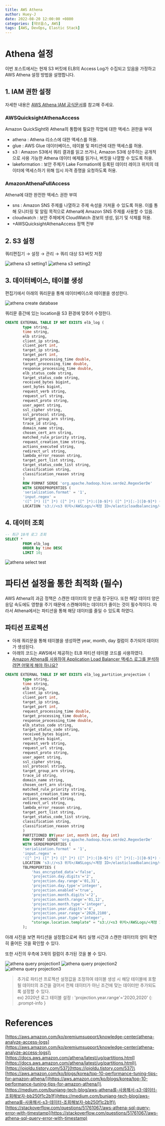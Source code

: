 ```yaml
---
title: AWS Athena
author: Huey-J
date: 2022-08-20 12:00:00 +0800
categories: [데브옵스, AWS]
tags: [AWS, DevOps, Elastic Stack]
---
```



# Athena 설정

이번 포스트에서는 현재 S3 버킷에 ELB의 Access Log가 수집되고 있음을 가정하고 AWS Athena 설정 방법을 설명합니다.


## 1. IAM 권한 설정

자세한 내용은 [AWS Athena IAM 공식문서](https://docs.aws.amazon.com/ko_kr/athena/latest/ug/managed-policies.html)를 참고해 주세요.

### AWSQuicksightAthenaAccess

Amazon QuickSight와 Athena의 통합에 필요한 작업에 대한 액세스 권한을 부여

- athena : Athena 리소스에 대한 액세스를 허용.
- glue : AWS Glue 데이터베이스, 테이블 및 파티션에 대한 액세스를 허용.
- s3 : Amazon S3에서 쿼리 결과를 읽고 쓰거나, Amazon S3에 상주하는 공개적으로 사용 가능한 Athena 데이터 예제를 읽거나, 버킷을 나열할 수 있도록 허용.
- lakeformation : 보안 주체가 Lake Formation에 등록된 데이터 레이크 위치의 데이터에 액세스하기 위해 임시 자격 증명을 요청하도록 허용.

### AmazonAthenaFullAccess

Athena에 대한 완전한 액세스 권한 부여

- sns : Amazon SNS 주제를 나열하고 주제 속성을 가져올 수 있도록 허용. 이를 통해 모니터링 및 알림 목적으로 Athena에 Amazon SNS 주제를 사용할 수 있음.
- cloudwatch : 보안 주체에게 CloudWatch 경보의 생성, 읽기 및 삭제를 허용.
- +AWSQuicksightAthenaAccess 정책 전부


## 2. S3 설정

쿼리편집기 → 설정 → 관리 → 쿼리 대상 S3 버킷 저장

![athena s3 setting1](/assets/img/aws_athena_s3_setting1.png)
![athena s3 setting2](/assets/img/aws_athena_s3_setting2.png)

## 3. 데이터베이스, 테이블 생성

편집기에서 아래의 쿼리문을 통해 데이터베이스와 테이블을 생성한다.

![athena create database](/assets/img/aws_athena_createdatabase.png)

쿼리문 중간에 있는 location을 S3 환경에 맞추어 수정한다.

``` sql
CREATE EXTERNAL TABLE IF NOT EXISTS elb_log (
        type string,
        time string,
        elb string,
        client_ip string,
        client_port int,
        target_ip string,
        target_port int,
        request_processing_time double,
        target_processing_time double,
        response_processing_time double,
        elb_status_code string,
        target_status_code string,
        received_bytes bigint,
        sent_bytes bigint,
        request_verb string,
        request_url string,
        request_proto string,
        user_agent string,
        ssl_cipher string,
        ssl_protocol string,
        target_group_arn string,
        trace_id string,
        domain_name string,
        chosen_cert_arn string,
        matched_rule_priority string,
        request_creation_time string,
        actions_executed string,
        redirect_url string,
        lambda_error_reason string,
        target_port_list string,
        target_status_code_list string,
        classification string,
        classification_reason string
        )
        ROW FORMAT SERDE 'org.apache.hadoop.hive.serde2.RegexSerDe'
        WITH SERDEPROPERTIES (
        'serialization.format' = '1',
        'input.regex' = 
        '([^ ]*) ([^ ]*) ([^ ]*) ([^ ]*):([0-9]*) ([^ ]*)[:-]([0-9]*) ([-.0-9]*) ([-.0-9]*) ([-.0-9]*) (|[-0-9]*) (-|[-0-9]*) ([-0-9]*) ([-0-9]*) \"([^ ]*) ([^ ]*) (- |[^ ]*)\" \"([^\"]*)\" ([A-Z0-9-]+) ([A-Za-z0-9.-]*) ([^ ]*) \"([^\"]*)\" \"([^\"]*)\" \"([^\"]*)\" ([-.0-9]*) ([^ ]*) \"([^\"]*)\" \"([^\"]*)\" \"([^ ]*)\" \"([^\s]+?)\" \"([^\s]+)\" \"([^ ]*)\" \"([^ ]*)\"')
        LOCATION 's3://<s3 위치>/AWSLogs/<계정 ID>/elasticloadbalancing/<region 위치>/';  -- 설정 필요
```

## 4. 데이터 조회

```sql
-- 최근 10개 로그 조회
SELECT *
        FROM elb_log
        ORDER by time DESC
        LIMIT 10;
```

![athena select test](/assets/img/aws_athena_selecttest.png)


# 파티션 설정을 통한 최적화 (필수)

AWS Athena의 과금 정책은 스캔한 데이터의 양 만큼 청구된다. 또한 해당 데이터 양은 응답 속도에도 영향을 주기 때문에 스캔해야하는 데이터가 줄이는 것이 필수적이다. 따라서 Athena에서는 파티션을 통해 해당 데이터를 줄일 수 있도록 하였다.

## 파티션 프로젝션

- 아래 쿼리문을 통해 테이블을 생성하면 year, month, day 컬럼이 추가되어 데이터가 생성된다.
- 아래의 코드는 AWS에서 제공하는 ELB 파티션 테이블 코드를 사용하였다. [Amazon Athena를 사용하여 Application Load Balancer 액세스 로그를 분석하려면 어떻게 해야 하나요?](https://aws.amazon.com/ko/premiumsupport/knowledge-center/athena-analyze-access-logs)


```sql
CREATE EXTERNAL TABLE IF NOT EXISTS elb_log_partition_projection (
        type string,
        time string,
        elb string,
        client_ip string,
        client_port int,
        target_ip string,
        target_port int,
        request_processing_time double,
        target_processing_time double,
        response_processing_time double,
        elb_status_code string,
        target_status_code string,
        received_bytes bigint,
        sent_bytes bigint,
        request_verb string,
        request_url string,
        request_proto string,
        user_agent string,
        ssl_cipher string,
        ssl_protocol string,
        target_group_arn string,
        trace_id string,
        domain_name string,
        chosen_cert_arn string,
        matched_rule_priority string,
        request_creation_time string,
        actions_executed string,
        redirect_url string,
        lambda_error_reason string,
        target_port_list string,
        target_status_code_list string,
        classification string,
        classification_reason string
        )
        PARTITIONED BY(year int, month int, day int)
        ROW FORMAT SERDE 'org.apache.hadoop.hive.serde2.RegexSerDe'
        WITH SERDEPROPERTIES (
        'serialization.format' = '1',
        'input.regex' = 
        '([^ ]*) ([^ ]*) ([^ ]*) ([^ ]*):([0-9]*) ([^ ]*)[:-]([0-9]*) ([-.0-9]*) ([-.0-9]*) ([-.0-9]*) (|[-0-9]*) (-|[-0-9]*) ([-0-9]*) ([-0-9]*) \"([^ ]*) ([^ ]*) (- |[^ ]*)\" \"([^\"]*)\" ([A-Z0-9-]+) ([A-Za-z0-9.-]*) ([^ ]*) \"([^\"]*)\" \"([^\"]*)\" \"([^\"]*)\" ([-.0-9]*) ([^ ]*) \"([^\"]*)\" \"([^\"]*)\" \"([^ ]*)\" \"([^\s]+?)\" \"([^\s]+)\" \"([^ ]*)\" \"([^ ]*)\"')
        LOCATION 's3://<s3 위치>/AWSLogs/<계정 ID>/elasticloadbalancing/<region 위치>/';
        TBLPROPERTIES (
            'has_encrypted_data'='false',
            'projection.day.digits'='2',
            'projection.day.range'='01,31',
            'projection.day.type'='integer',
            'projection.enabled'='true',
            'projection.month.digits'='2',
            'projection.month.range'='01,12',
            'projection.month.type'='integer',
            'projection.year.digits'='4',
            'projection.year.range'='2020,2100',
            'projection.year.type'='integer',
            "storage.location.template" = "s3://<s3 위치>/AWSLogs/<계정 ID>/elasticloadbalancing/<region 위치>/${year}/${month}/${day}"
        );
```

아래 사진을 보면 파티션을 설정함으로써 쿼리 실행 시간과 스캔한 데이터의 양이 확연히 줄어든 것을 확인할 수 있다.

또한 사진의 우측에 3개의 컬럼이 추가된 것을 볼 수 있다.

![athena query projection1](/assets/img/aws_athena_queryprojection1.png)
![athena query projection2](/assets/img/aws_athena_queryprojection2.png)
![athena query projection3](/assets/img/aws_athena_queryprojection3.png)

> 추가로 파티션 프로젝션 설정값을 조정하여 테이블 생성 시 해당 테이블에 포함될 데이터의 조건을 걸어서 전체 데이터가 아닌 조건에 맞는 데이터만 추가되도록 설정할 수 있다.\
> ex) 2020년 로그 테이블 설정 : 'projection.year.range'='2020,2020'
{: .prompt-info }


# References

[https://aws.amazon.com/ko/premiumsupport/knowledge-center/athena-analyze-access-logs](https://aws.amazon.com/ko/premiumsupport/knowledge-center/athena-analyze-access-logs)\
[https://docs.aws.amazon.com/athena/latest/ug/partitions.html](https://docs.aws.amazon.com/athena/latest/ug/partitions.html)\
[https://jojoldu.tistory.com/537](https://jojoldu.tistory.com/537)\
[https://aws.amazon.com/ko/blogs/korea/top-10-performance-tuning-tips-for-amazon-athena/](https://aws.amazon.com/ko/blogs/korea/top-10-performance-tuning-tips-for-amazon-athena/)\
[https://medium.com/bunjang-tech-blog/aws-athena를-사용해서-s3-데이터-조회해보자-bb250f1c2b1f](https://medium.com/bunjang-tech-blog/aws-athena를-사용해서-s3-데이터-조회해보자-bb250f1c2b1f)\
[https://stackoverflow.com/questions/51761067/aws-athena-sql-query-error-with-timestamp](https://stackoverflow.com/questions/51761067/aws-athena-sql-query-error-with-timestamp)